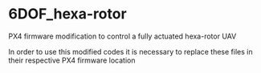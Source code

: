 # 6DOF_hexa-rotor
PX4 firmware modification to control a fully actuated hexa-rotor UAV


In order to use this modified codes it is necessary to replace these files in their respective PX4 firmware location
